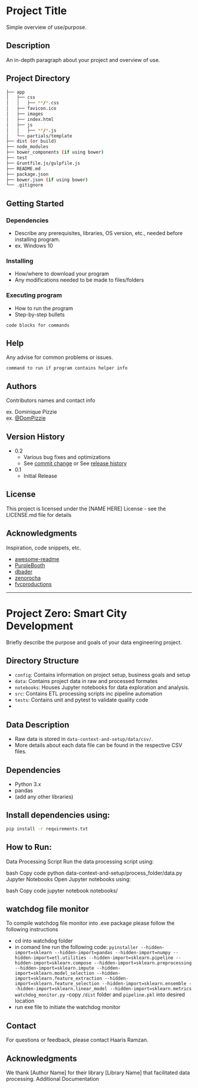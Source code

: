 # Project Title

Simple overview of use/purpose.

## Description

An in-depth paragraph about your project and overview of use.

## Project Directory

```bash
├── app
│   ├── css
│   │   ├── **/*.css
│   ├── favicon.ico
│   ├── images
│   ├── index.html
│   ├── js
│   │   ├── **/*.js
│   └── partials/template
├── dist (or build)
├── node_modules
├── bower_components (if using bower)
├── test
├── Gruntfile.js/gulpfile.js
├── README.md
├── package.json
├── bower.json (if using bower)
└── .gitignore
```

## Getting Started

### Dependencies

* Describe any prerequisites, libraries, OS version, etc., needed before installing program.
* ex. Windows 10

### Installing

* How/where to download your program
* Any modifications needed to be made to files/folders

### Executing program

* How to run the program
* Step-by-step bullets
```
code blocks for commands
```

## Help

Any advise for common problems or issues.
```
command to run if program contains helper info
```

## Authors

Contributors names and contact info

ex. Dominique Pizzie  
ex. [@DomPizzie](https://twitter.com/dompizzie)

## Version History

* 0.2
    * Various bug fixes and optimizations
    * See [commit change]() or See [release history]()
* 0.1
    * Initial Release

## License

This project is licensed under the [NAME HERE] License - see the LICENSE.md file for details

## Acknowledgments

Inspiration, code snippets, etc.
* [awesome-readme](https://github.com/matiassingers/awesome-readme)
* [PurpleBooth](https://gist.github.com/PurpleBooth/109311bb0361f32d87a2)
* [dbader](https://github.com/dbader/readme-template)
* [zenorocha](https://gist.github.com/zenorocha/4526327)
* [fvcproductions](https://gist.github.com/fvcproductions/1bfc2d4aecb01a834b46)

---

# Project Zero: Smart City Development

Briefly describe the purpose and goals of your data engineering project.

## Directory Structure

- `config`: Contains information on project setup, business goals and setup
- `data`: Contains project data in raw and processed formates
- `notebooks`: Houses Jupyter notebooks for data exploration and analysis.
- `src`: Contains ETL processing scripts inc pipeline automation
- `tests`: Contains unit and pytest to validate quality code
-

## Data Description

- Raw data is stored in `data-context-and-setup/data/csv/`.
- More details about each data file can be found in the respective CSV files.

## Dependencies

- Python 3.x
- pandas
- (add any other libraries)

## Install dependencies using:

```bash
pip install -r requirements.txt
```

## How to Run:

Data Processing Script
Run the data processing script using:

bash
Copy code
python data-context-and-setup/process_folder/data.py
Jupyter Notebooks
Open Jupyter notebooks using:

bash
Copy code
jupyter notebook notebooks/

## watchdog file monitor

To compile watchdog file monitor into .exe package please follow the following instructions
- cd into watchdog folder
- in comand line run the following code:
`pyinstaller --hidden-import=sklearn --hidden-import=pandas --hidden-import=numpy --hidden-import=etl.utilities --hidden-import=sklearn.pipeline --hidden-import=sklearn.compose --hidden-import=sklearn.preprocessing --hidden-import=sklearn.impute --hidden-import=sklearn.model_selection --hidden-import=sklearn.feature_extraction --hidden-import=sklearn.feature_selection --hidden-import=sklearn.ensemble --hidden-import=sklearn.linear_model --hidden-import=sklearn.metrics watchdog_monitor.py`
-copy `/dist` folder and `pipeline.pkl` into desired location 
- run exe file to initiate the watchdog monitor


## Contact

For questions or feedback, please contact Haaris Ramzan.

## Acknowledgments

We thank [Author Name] for their library [Library Name] that facilitated data processing.
Additional Documentation
